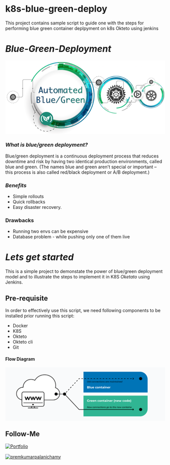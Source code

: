 # k8s-blue-green-deploy
This project contains sample script to guide one with the steps for performing blue green container deplpyment on k8s Okteto using jenkins

# *Blue-Green-Deployment*

<img src="./docs/images/bg_banner.png" align="center">


### _What is blue/green deployment?_
Blue/green deployment is a continuous deployment process that reduces downtime and risk by having two identical production environments, called blue and green. (The names blue and green aren’t special or important – this process is also called red/black deployment or A/B deployment.)



### _Benefits_
- Simple rollouts
- Quick rollbacks
- Easy disaster recovery.

### Drawbacks
- Running two envs can be expensive
- Database problem - while pushing only one of them live


# *Lets get started*

This is a simple project to demonstate the power of blue/green deployment model and to illustrate the steps to implement it in K8S _Oketato_ using Jenkins.


## Pre-requisite

In order to effectively use this script, we need following components to be installed prior running this script:

- Docker
- K8S
- Okteto
- Okteto cli
- Git


#### Flow Diagram

<img src="./docs/images/blue_green.png" align="center">


## Follow-Me

[![Portfolio](https://img.shields.io/badge/GitHub-100000?style=for-the-badge&logo=github&logoColor=white)](https://github.com/premkumar-palanichamy)
<p align="left">
<a href="https://linkedin.com/in/premkumarpalanichamy" target="blank"><img align="center" src="https://raw.githubusercontent.com/rahuldkjain/github-profile-readme-generator/master/src/images/icons/Social/linked-in-alt.svg" alt="premkumarpalanichamy" height="30" width="30" /></a>
</p>